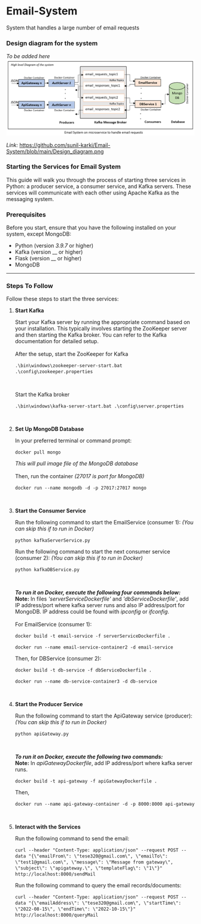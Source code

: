 # Email-System
System that handles a large number of email requests


### Design diagram for the system
_To be added here_
![alt text](https://github.com/sunil-karki/Email-System/blob/main/Design_diagram.png)

_Link:_ https://github.com/sunil-karki/Email-System/blob/main/Design_diagram.png

### Starting the Services for Email System

This guide will walk you through the process of starting three services in Python: a producer service, a consumer service, and Kafka servers. These services will communicate with each other using Apache Kafka as the messaging system.

### Prerequisites

Before you start, ensure that you have the following installed on your system, except MongoDB:

- Python (version _3.9.7_ or higher)
- Kafka (version __ or higher)
- Flask (version __ or higher)
- MongoDB

------------

### Steps To Follow

Follow these steps to start the three services:

1. **Start Kafka**

   Start your Kafka server by running the appropriate command based on your installation. This typically involves starting the ZooKeeper server and then starting the Kafka broker. You can refer to the Kafka documentation for detailed setup.<br>
   <br>
   After the setup, start the ZooKeeper for Kafka
   ```shell
   .\bin\windows\zookeeper-server-start.bat .\config\zookeeper.properties
   ```
   <br>

   Start the Kafka broker
   ```shell
   .\bin\windows\kafka-server-start.bat .\config\server.properties
   ```
   <br>

2. **Set Up MongoDB Database**

   In your preferred terminal or command prompt:
   
    ```shell
   docker pull mongo
   ```
   _This will pull image file of the MongoDB database_
   <br><br>
   Then, run the container _(27017 is port for MongoDB)_
    
   ```shell
   docker run --name mongodb -d -p 27017:27017 mongo
    ```
   <br>
   
3. **Start the Consumer Service**

   Run the following command to start the EmailService (consumer 1): _(You can skip this if to run in Docker)_

   ```shell
   python kafkaServerService.py
    ```
   
    Run the following command to start the next consumer service (consumer 2): _(You can skip this if to run in Docker)_

   ```shell
   python kafkaDBService.py
    ```
   <br>

   **_To run it on Docker, execute the following four commands below:_** <br> 
   **Note:** In files _'serverServiceDockerfile'_ and _'dbServiceDockerfile'_, add IP address/port 
   where kafka server runs and also IP address/port for MongoDB. IP address could be found with _ipconfig_ 
   or _ifconfig_. <br><br>
   For EmailService (consumer 1):

   ```shell
   docker build -t email-service -f serverServiceDockerfile .
    ```
   
   ```shell
   docker run --name email-service-container2 -d email-service
    ```
   
   Then, for DBService (consumer 2):
   
   ```shell
   docker build -t db-service -f dbServiceDockerfile .
    ```
   
   ```shell
   docker run --name db-service-container3 -d db-service
    ```
   <br>

4. **Start the Producer Service**

   Run the following command to start the ApiGateway service (producer): _(You can skip this if to run in Docker)_

   ```shell
   python apiGateway.py
    ```
   <br>
   
   **_To run it on Docker, execute the following two commands:_** <br> **Note:** In _apiGatewayDockerfile_, add IP address/port where kafka server runs.

   ```shell
   docker build -t api-gateway -f apiGatewayDockerfile .
    ```
   Then,
      ```shell
   docker run --name api-gateway-container -d -p 8000:8000 api-gateway
    ```
   <br>
   
5. **Interact with the Services**
   
   Run the following command to send the email:
   ```shell
   curl --header "Content-Type: application/json" --request POST --data "{\"emailFrom\": \"tese320@gmail.com\", \"emailTo\": \"test1@gmail.com\", \"message\": \"Message from gateway\", \"subject\": \"apigateway.\", \"templateFlag\": \"1\"}"  http://localhost:8000/sendMail
   ```

   Run the following command to query the email records/documents:
   ```shell
   curl --header "Content-Type: application/json" --request POST --data "{\"emailAddress\": \"tese320@gmail.com\", \"startTime\": \"2022-08-15\", \"endTime\": \"2022-10-15\"}" http://localhost:8000/queryMail
   ```
